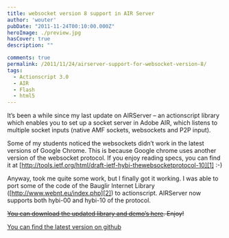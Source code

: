 ```yaml
---
title: websocket version 8 support in AIR Server
author: 'wouter'
pubDate: "2011-11-24T00:10:00.000Z"
heroImage: ./preview.jpg
hasCover: true
description: ""

comments: true
permalink: /2011/11/24/airserver-support-for-websocket-version-8/
tags:
  - Actionscript 3.0
  - AIR
  - Flash
  - html5
---
```

It’s been a while since my last update on AIRServer – an actionscript library which enables you to set up a socket server in Adobe AIR, which listens to multiple socket inputs (native AMF sockets, websockets and P2P input).

Some of my students noticed the websockets didn’t work in the latest versions of Google Chrome. This is because Google chrome uses another version of the websocket protocol. If you enjoy reading specs, you can find it at [http://tools.ietf.org/html/draft-ietf-hybi-thewebsocketprotocol-10][1] :-)

Anyway, took me quite some work, but I finally got it working. I was able to port some of the code of the Bauglir Internet Library ([http://www.webnt.eu/index.php][2]) to actionscript. AIRServer now supports both hybi-00 and hybi-10 of the protocol.

<del datetime="2011-12-15T09:39:34+00:00">[You can download the updated library and demo’s here][3]. Enjoy!</del>

[You can find the latest version on github][4]

[1]: http://tools.ietf.org/html/draft-ietf-hybi-thewebsocketprotocol-10 	"Spec"
[2]: http://www.webnt.eu/index.php 											"Bauglir Internet Library"
[3]: http://labs.aboutme.be/airserver/airserver-0.3.zip 					"Updated library"
[4]: https://github.com/wouterverweirder/AIR-Server 						"Sources on Github"